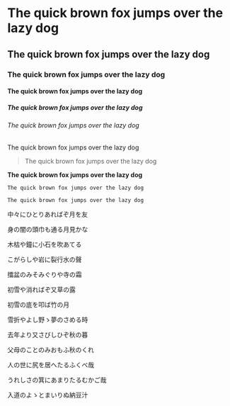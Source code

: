 # The quick brown fox jumps over the lazy dog

## The quick brown fox jumps over the lazy dog

### The quick brown fox jumps over the lazy dog

#### The quick brown fox jumps over the lazy dog

##### The quick brown fox jumps over the lazy dog

###### The quick brown fox jumps over the lazy dog

The quick brown fox jumps over the lazy dog

> The quick brown fox jumps over the lazy dog

**The quick brown fox jumps over the lazy dog**

`The quick brown fox jumps over the lazy dog`

```
The quick brown fox jumps over the lazy dog
```

中々にひとりあればぞ月を友

身の闇の頭巾も通る月見かな

木枯や鐘に小石を吹あてる

こがらしや岩に裂行水の聲

擂盆のみそみぐりや寺の霜

初雪や消ればぞ又草の露

初雪の底を叩ば竹の月

雪折やよし野ゝ夢のさめる時

去年より又さびしひぞ秋の暮

父母のことのみおもふ秋のくれ

人の世に尻を居へたるふくべ哉

うれしさの箕にあまりたるむかご哉

入道のよゝとまいりぬ納豆汁